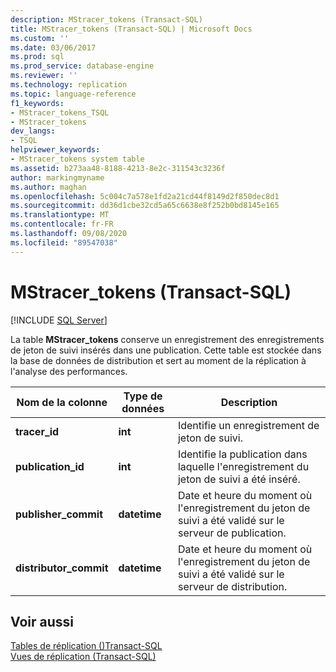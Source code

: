 ```yaml
---
description: MStracer_tokens (Transact-SQL)
title: MStracer_tokens (Transact-SQL) | Microsoft Docs
ms.custom: ''
ms.date: 03/06/2017
ms.prod: sql
ms.prod_service: database-engine
ms.reviewer: ''
ms.technology: replication
ms.topic: language-reference
f1_keywords:
- MStracer_tokens_TSQL
- MStracer_tokens
dev_langs:
- TSQL
helpviewer_keywords:
- MStracer_tokens system table
ms.assetid: b273aa48-8188-4213-8e2c-311543c3236f
author: markingmyname
ms.author: maghan
ms.openlocfilehash: 5c004c7a578e1fd2a21cd44f8149d2f850dec8d1
ms.sourcegitcommit: dd36d1cbe32cd5a65c6638e8f252b0bd8145e165
ms.translationtype: MT
ms.contentlocale: fr-FR
ms.lasthandoff: 09/08/2020
ms.locfileid: "89547038"
---
```

# <a name="mstracer_tokens-transact-sql"></a>MStracer_tokens (Transact-SQL)
[!INCLUDE [SQL Server](../../includes/applies-to-version/sqlserver.md)]

  La table **MStracer_tokens** conserve un enregistrement des enregistrements de jeton de suivi insérés dans une publication. Cette table est stockée dans la base de données de distribution et sert au moment de la réplication à l'analyse des performances.  
  
|Nom de la colonne|Type de données|Description|  
|-----------------|---------------|-----------------|  
|**tracer_id**|**int**|Identifie un enregistrement de jeton de suivi.|  
|**publication_id**|**int**|Identifie la publication dans laquelle l'enregistrement du jeton de suivi a été inséré.|  
|**publisher_commit**|**datetime**|Date et heure du moment où l'enregistrement du jeton de suivi a été validé sur le serveur de publication.|  
|**distributor_commit**|**datetime**|Date et heure du moment où l'enregistrement du jeton de suivi a été validé sur le serveur de distribution.|  
  
## <a name="see-also"></a>Voir aussi  
 [Tables de réplication &#40;&#41;Transact-SQL ](../../relational-databases/system-tables/replication-tables-transact-sql.md)   
 [Vues de réplication &#40;Transact-SQL&#41;](../../relational-databases/system-views/replication-views-transact-sql.md)  
  
  
